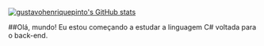[![gustavohenriquepinto's GitHub stats](https://github-readme-stats.vercel.app/api?username=gustavohenriquepinto&hide=prs,issues&show_icons=true&theme=dark)](https://github.com/anuraghazra/github-readme-stats#dark-mode-only)

##Olá, mundo! Eu estou começando a estudar a linguagem C# voltada para o back-end.
